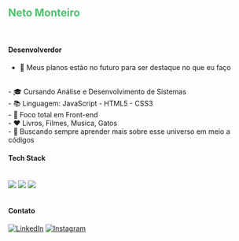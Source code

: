 
## <span style="color: #46c66b;">Neto Monteiro</span>

<br/>

#### Desenvolverdor

- 🔭 Meus planos estão no futuro para ser destaque no que eu faço
<br/>
- 🎓 Cursando Análise e Desenvolvimento de Sistemas <br/>
- 📚 Linguagem: JavaScript - HTML5 - CSS3
<br/>
- 🎯 Foco total em Front-end
<br/>
- ❤️ Livros, Filmes, Musica, Gatos
<br/>
- 🌱 Buscando sempre aprender mais sobre esse universo em meio a códigos
<br>



#### Tech Stack
<div style = "display: inline_block"> <br/>
<img align= "center" alt"html5" src="https://img.shields.io/badge/HTML5-E34F26?style=for-the-badge&logo=html5&logoColor=white">
<img align= "center" alt"CSS3" src="https://img.shields.io/badge/CSS3-1572B6?style=for-the-badge&logo=css3&logoColor=white">
<img align= "center" alt"JavaScript" src="https://img.shields.io/badge/JavaScript-F7DF1E?style=for-the-badge&logo=javascript&logoColor=black">

<br/>
<br/>

#### Contato
[![LinkedIn](https://img.shields.io/badge/LinkedIn-0077B5?style=for-the-badge&logo=linkedin&logoColor=white)](https://www.linkedin.com/in/neto-monteiro-b588242a9/)
[![Instagram](https://img.shields.io/badge/Instagram-E4405F?style=for-the-badge&logo=instagram&logoColor=white)](https://www.instagram.com/netin.jpg?igsh=MWE3a2ZxYmc1NjNkcQ%3D%3D&utm_source=qr)



</div>

